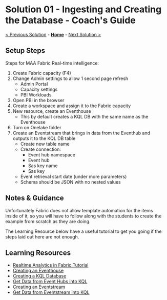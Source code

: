 # Solution 01 - Ingesting and Creating the Database - Coach's Guide 

[< Previous Solution](./Solution-00.md) - **[Home](./README.md)** - [Next Solution >](./Solution-02.md)

## Setup Steps

Steps for MAA Fabric Real-time intelligence:
1. Create Fabric capacity (F4)
1. Change Admin settings to allow 1 second page refresh
    - Admin Portal
    - Capacity settings
    - PBI Workloads
2. Open PBI in the browser
3. Create a workspace and assign it to the Fabric capacity
4. New resource, create an Eventhouse
    - This by default creates a KQL DB with the same name as the Eventhouse
5. Turn on Onelake folder
6. Create an Eventstream that brings in data from the Eventhub and outputs it to the KQL DB table
	- Create new table name
	- Create connection:
		- Event hub namespace
		- Event hub
		- Sas key name
		- Sas key
	- Event retrieval start date (under more parameters)
	- Schema should be JSON with no nested values

## Notes & Guidance

Unfortunately Fabric does not allow template automation for the items inside of it, so you will have to follow along with the students to create the example from scratch as they are doing.

The Learning Resource below have a useful tutorial to get you going if the steps laid out here are not enough.

## Learning Resources

- [Realtime Analytics in Fabric Tutorial](https://learn.microsoft.com/en-us/fabric/real-time-analytics/tutorial-introduction)
- [Creating an Eventhouse](https://learn.microsoft.com/en-us/fabric/real-time-intelligence/create-eventhouse)
- [Creating a KQL Database](https://learn.microsoft.com/en-us/fabric/real-time-analytics/create-database)
- [Get Data from Event Hubs into KQL](https://learn.microsoft.com/en-us/fabric/real-time-analytics/get-data-event-hub)
- [Creating an Eventstream](https://learn.microsoft.com/en-us/fabric/real-time-intelligence/event-streams/create-manage-an-eventstream?pivots=standard-capabilities)
- [Get Data from Eventstream into KQL](https://learn.microsoft.com/en-us/fabric/real-time-intelligence/get-data-eventstream)
